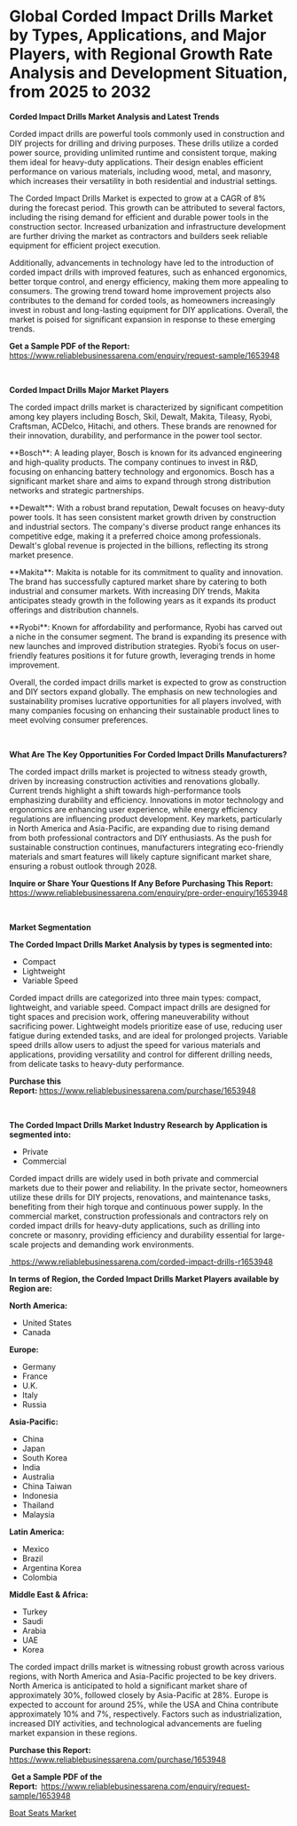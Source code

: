<p><h1>Global Corded Impact Drills Market by Types, Applications, and Major Players, with Regional Growth Rate Analysis and Development Situation, from 2025 to 2032</h1></p><p><strong>Corded Impact Drills Market Analysis and Latest Trends</strong></p>
<p><p>Corded impact drills are powerful tools commonly used in construction and DIY projects for drilling and driving purposes. These drills utilize a corded power source, providing unlimited runtime and consistent torque, making them ideal for heavy-duty applications. Their design enables efficient performance on various materials, including wood, metal, and masonry, which increases their versatility in both residential and industrial settings.</p><p>The Corded Impact Drills Market is expected to grow at a CAGR of 8% during the forecast period. This growth can be attributed to several factors, including the rising demand for efficient and durable power tools in the construction sector. Increased urbanization and infrastructure development are further driving the market as contractors and builders seek reliable equipment for efficient project execution. </p><p>Additionally, advancements in technology have led to the introduction of corded impact drills with improved features, such as enhanced ergonomics, better torque control, and energy efficiency, making them more appealing to consumers. The growing trend toward home improvement projects also contributes to the demand for corded tools, as homeowners increasingly invest in robust and long-lasting equipment for DIY applications. Overall, the market is poised for significant expansion in response to these emerging trends.</p></p>
<p><strong>Get a Sample PDF of the Report:&nbsp;</strong> <a href="https://www.reliablebusinessarena.com/enquiry/request-sample/1653948?utm_campaign=2793&utm_medium=2&utm_source=Github&utm_content=ia&utm_term=07032025&utm_id=corded-impact-drills">https://www.reliablebusinessarena.com/enquiry/request-sample/1653948</a></p>
<p>&nbsp;</p>
<p><strong>Corded Impact Drills Major Market Players</strong></p>
<p><p>The corded impact drills market is characterized by significant competition among key players including Bosch, Skil, Dewalt, Makita, Tileasy, Ryobi, Craftsman, ACDelco, Hitachi, and others. These brands are renowned for their innovation, durability, and performance in the power tool sector.</p><p>**Bosch**: A leading player, Bosch is known for its advanced engineering and high-quality products. The company continues to invest in R&D, focusing on enhancing battery technology and ergonomics. Bosch has a significant market share and aims to expand through strong distribution networks and strategic partnerships.</p><p>**Dewalt**: With a robust brand reputation, Dewalt focuses on heavy-duty power tools. It has seen consistent market growth driven by construction and industrial sectors. The company's diverse product range enhances its competitive edge, making it a preferred choice among professionals. Dewalt's global revenue is projected in the billions, reflecting its strong market presence.</p><p>**Makita**: Makita is notable for its commitment to quality and innovation. The brand has successfully captured market share by catering to both industrial and consumer markets. With increasing DIY trends, Makita anticipates steady growth in the following years as it expands its product offerings and distribution channels.</p><p>**Ryobi**: Known for affordability and performance, Ryobi has carved out a niche in the consumer segment. The brand is expanding its presence with new launches and improved distribution strategies. Ryobi’s focus on user-friendly features positions it for future growth, leveraging trends in home improvement.</p><p>Overall, the corded impact drills market is expected to grow as construction and DIY sectors expand globally. The emphasis on new technologies and sustainability promises lucrative opportunities for all players involved, with many companies focusing on enhancing their sustainable product lines to meet evolving consumer preferences.</p></p>
<p>&nbsp;</p>
<p><strong>What Are The Key Opportunities For Corded Impact Drills Manufacturers?</strong></p>
<p><p>The corded impact drills market is projected to witness steady growth, driven by increasing construction activities and renovations globally. Current trends highlight a shift towards high-performance tools emphasizing durability and efficiency. Innovations in motor technology and ergonomics are enhancing user experience, while energy efficiency regulations are influencing product development. Key markets, particularly in North America and Asia-Pacific, are expanding due to rising demand from both professional contractors and DIY enthusiasts. As the push for sustainable construction continues, manufacturers integrating eco-friendly materials and smart features will likely capture significant market share, ensuring a robust outlook through 2028.</p></p>
<p><strong>Inquire or Share Your Questions If Any Before Purchasing This Report:</strong> <a href="https://www.reliablebusinessarena.com/enquiry/pre-order-enquiry/1653948?utm_campaign=2793&utm_medium=2&utm_source=Github&utm_content=ia&utm_term=07032025&utm_id=corded-impact-drills">https://www.reliablebusinessarena.com/enquiry/pre-order-enquiry/1653948</a></p>
<p>&nbsp;</p>
<p><strong>Market Segmentation</strong></p>
<p><strong>The Corded Impact Drills Market Analysis by types is segmented into:</strong></p>
<p><ul><li>Compact</li><li>Lightweight</li><li>Variable Speed</li></ul></p>
<p><p>Corded impact drills are categorized into three main types: compact, lightweight, and variable speed. Compact impact drills are designed for tight spaces and precision work, offering maneuverability without sacrificing power. Lightweight models prioritize ease of use, reducing user fatigue during extended tasks, and are ideal for prolonged projects. Variable speed drills allow users to adjust the speed for various materials and applications, providing versatility and control for different drilling needs, from delicate tasks to heavy-duty performance.</p></p>
<p><strong>Purchase this Report:&nbsp;</strong><a href="https://www.reliablebusinessarena.com/purchase/1653948?utm_campaign=2793&utm_medium=2&utm_source=Github&utm_content=ia&utm_term=07032025&utm_id=corded-impact-drills">https://www.reliablebusinessarena.com/purchase/1653948</a></p>
<p>&nbsp;</p>
<p><strong>The Corded Impact Drills Market Industry Research by Application is segmented into:</strong></p>
<p><ul><li>Private</li><li>Commercial</li></ul></p>
<p><p>Corded impact drills are widely used in both private and commercial markets due to their power and reliability. In the private sector, homeowners utilize these drills for DIY projects, renovations, and maintenance tasks, benefiting from their high torque and continuous power supply. In the commercial market, construction professionals and contractors rely on corded impact drills for heavy-duty applications, such as drilling into concrete or masonry, providing efficiency and durability essential for large-scale projects and demanding work environments.</p></p>
<p><a href="https://www.reliablebusinessarena.com/corded-impact-drills-r1653948?utm_campaign=2793&utm_medium=2&utm_source=Github&utm_content=ia&utm_term=07032025&utm_id=corded-impact-drills">&nbsp;https://www.reliablebusinessarena.com/corded-impact-drills-r1653948</a></p>
<p><strong>In terms of Region, the Corded Impact Drills Market Players available by Region are:</strong></p>
<p>
    <p> <strong> North America: </strong>
        <ul>
            <li>United States</li>
            <li>Canada</li>
        </ul>
        </p> 
    <p> <strong> Europe: </strong>
        <ul>
            <li>Germany</li>
            <li>France</li>
            <li>U.K.</li>
            <li>Italy</li>
            <li>Russia</li>
        </ul>
        </p> 
    <p> <strong> Asia-Pacific: </strong>
        <ul>
            <li>China</li>
            <li>Japan</li>
            <li>South Korea</li>
            <li>India</li>
            <li>Australia</li>
            <li>China Taiwan</li>
            <li>Indonesia</li>
            <li>Thailand</li>
            <li>Malaysia</li>
        </ul>
        </p> 
    <p> <strong> Latin America: </strong>
        <ul>
            <li>Mexico</li>
            <li>Brazil</li>
            <li>Argentina Korea</li>
            <li>Colombia</li>
        </ul>
        </p> 
    <p> <strong> Middle East & Africa: </strong>
        <ul>
            <li>Turkey</li>
            <li>Saudi</li>
            <li>Arabia</li>
            <li>UAE</li>
            <li>Korea</li>
        </ul>
    </p>
    </p>
<p><p>The corded impact drills market is witnessing robust growth across various regions, with North America and Asia-Pacific projected to be key drivers. North America is anticipated to hold a significant market share of approximately 30%, followed closely by Asia-Pacific at 28%. Europe is expected to account for around 25%, while the USA and China contribute approximately 10% and 7%, respectively. Factors such as industrialization, increased DIY activities, and technological advancements are fueling market expansion in these regions.</p></p>
<p><strong>Purchase this Report: </strong><a href="https://www.reliablebusinessarena.com/purchase/1653948?utm_campaign=2793&utm_medium=2&utm_source=Github&utm_content=ia&utm_term=07032025&utm_id=corded-impact-drills">https://www.reliablebusinessarena.com/purchase/1653948</a></p>
<p>&nbsp;<strong>Get a Sample PDF of the Report:&nbsp;&nbsp;</strong><a href="https://www.reliablebusinessarena.com/enquiry/request-sample/1653948?utm_campaign=2793&utm_medium=2&utm_source=Github&utm_content=ia&utm_term=07032025&utm_id=corded-impact-drills">https://www.reliablebusinessarena.com/enquiry/request-sample/1653948</a></p>
<p><strong></strong></p>
<p><p><a href="https://github.com/berbelsagwan/Market-Research-Report-List-1/blob/main/boat-seats-market.md?utm_campaign=2793&utm_medium=2&utm_source=Github&utm_content=ia&utm_term=07032025&utm_id=corded-impact-drills">Boat Seats Market</a></p></p>